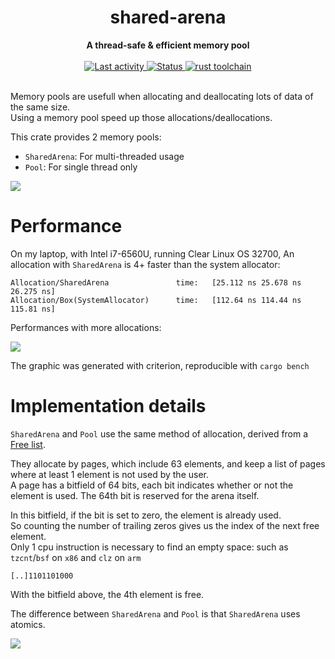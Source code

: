 <h1 align="center">shared-arena</h1>
<div align="center">
  <strong>
    A thread-safe & efficient memory pool
  </strong>
</div>


<br />

<div align="center">
  <a href="https://github.com/sebastiencs/shared-arena">
    <img src="https://img.shields.io/github/last-commit/sebastiencs/shared-arena?style=flat-square"
         alt="Last activity" />
  </a>
  <!-- Status -->
  <a href="https://github.com/sebastiencs/shared-arena">
    <img src="https://img.shields.io/badge/status-stable-orange?style=flat-square"
         alt="Status" />
  </a>
  <!-- Rust toolchain -->
  <a href="https://github.com/sebastiencs/shared-arena">
    <img src="https://img.shields.io/badge/rust-stable-blue?style=flat-square"
         alt="rust toolchain" />
  </a>
</div>

<br />

Memory pools are usefull when allocating and deallocating lots of data of the same size.  
Using a memory pool speed up those allocations/deallocations.  

This crate provides 2 memory pools:
- `SharedArena`: For multi-threaded usage
- `Pool`: For single thread only


![](https://github.com/sebastiencs/shared-arena/blob/images/table.svg)

# Performance

On my laptop, with Intel i7-6560U, running Clear Linux OS 32700, An allocation with `SharedArena` is 4+ faster than the
system allocator:

```
Allocation/SharedArena               time:   [25.112 ns 25.678 ns 26.275 ns]
Allocation/Box(SystemAllocator)      time:   [112.64 ns 114.44 ns 115.81 ns]
```

Performances with more allocations:

![](https://github.com/sebastiencs/shared-arena/blob/images/bench.svg)

The graphic was generated with criterion, reproducible with `cargo bench`

# Implementation details

`SharedArena` and `Pool` use the same method of allocation, derived from a [Free list](https://en.wikipedia.org/wiki/Free_list).  

They allocate by pages, which include 63 elements, and keep a list of pages where at least 1 element is not used by the user.  
A page has a bitfield of 64 bits, each bit indicates whether or not the element is used. The 64th bit is reserved for the arena itself.  

In this bitfield, if the bit is set to zero, the element is already used.  
So counting the number of trailing zeros gives us the index of the next free element.  
Only 1 cpu instruction is necessary to find an empty space: such as `tzcnt`/`bsf` on `x86` and `clz` on `arm`

```
[..]1101101000
```
With the bitfield above, the 4th element is free.  

The difference between `SharedArena` and `Pool` is that `SharedArena` uses atomics.

![](https://github.com/sebastiencs/shared-arena/blob/images/shared_arena.svg)
